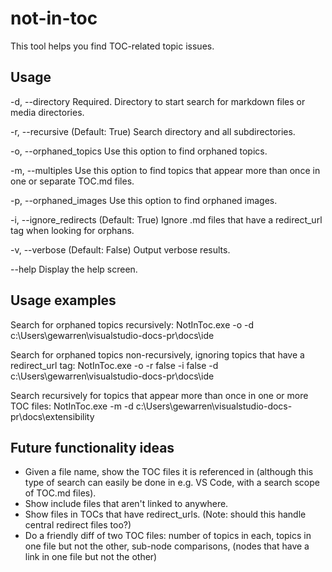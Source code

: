 # not-in-toc

This tool helps you find TOC-related topic issues.

## Usage

  -d, --directory           Required. Directory to start search for markdown
                            files or media directories.

  -r, --recursive           (Default: True) Search directory and all
                            subdirectories.

  -o, --orphaned_topics     Use this option to find orphaned topics.

  -m, --multiples           Use this option to find topics that appear more
                            than once in one or separate TOC.md files.

  -p, --orphaned_images     Use this option to find orphaned images.

  -i, --ignore_redirects    (Default: True) Ignore .md files that have a
                            redirect_url tag when looking for orphans.

  -v, --verbose             (Default: False) Output verbose results.

  --help                    Display the help screen.

## Usage examples

Search for orphaned topics recursively:
NotInToc.exe -o -d c:\Users\gewarren\visualstudio-docs-pr\docs\ide

Search for orphaned topics non-recursively, ignoring topics that have a redirect_url tag:
NotInToc.exe -o -r false -i false -d c:\Users\gewarren\visualstudio-docs-pr\docs\ide

Search recursively for topics that appear more than once in one or more TOC files:
NotInToc.exe -m -d c:\Users\gewarren\visualstudio-docs-pr\docs\extensibility

## Future functionality ideas

- Given a file name, show the TOC files it is referenced in (although this type of search can easily be done in e.g. VS Code,
  with a search scope of TOC.md files).
- Show include files that aren't linked to anywhere.
- Show files in TOCs that have redirect_urls. (Note: should this handle central redirect files too?)
- Do a friendly diff of two TOC files: number of topics in each, topics in one file but not the other,
  sub-node comparisons, (nodes that have a link in one file but not the other)
